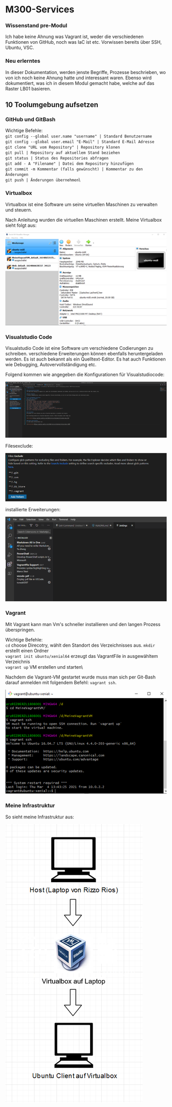 # M300-Services

### Wissenstand pre-Modul
Ich habe keine Ahnung was Vagrant ist, weder die verschiedenen Funktionen von GitHub, noch was IaC ist etc. Vorwissen bereits über SSH, Ubuntu, VSC.

### Neu erlerntes
In dieser Dokumentation, werden jenste Begriffe, Prozesse beschrieben, wo von ich noch keine Ahnung hatte und interessant waren. Ebenso wird dokumentiert, was ich in diesem Modul gemacht habe, welche auf das Raster LB01 basieren.

## 10 Toolumgebung aufsetzen
### GitHub und GitBash
Wichtige Befehle:\
`git config --global user.name "username" | Standard Benutzername`\
`git config --global user.email "E-Mail" | Standard E-Mail Adresse`\
`git clone "URL vom Repository" | Repository klonen`\
`git pull | Repository auf aktuellem Stand beziehen`\
`git status | Status des Repositories abfragen`\
`git add - A "Filename" | Datei dem Repository hinzufügen`\
`git commit -m Kommentar (falls gewünscht) | Kommentar zu den Änderungen`\
`git push | Änderungen übernehmen`\

### Virtualbox
Virtualbox ist eine Software um seine virtuellen Maschinen zu verwalten und steuern.

Nach Anleitung wurden die virtuellen Maschinen erstellt. Meine Virtualbox sieht folgt aus:

![Virtualbox](https://github.com/Rizzo-bot/M300-Services/blob/main/Virtualbox-menu.PNG)

### Visualstudio Code
Visualstudio Code ist eine Software um verschiedene Codierungen zu schreiben. verschiedene Erweiterungen können ebenfalls heruntergeladen werden. Es ist auch bekannt als ein Quelltext-Editor. Es hat auch Funktionen wie Debugging, Autovervollständigung etc.

Folgend kommen wie angegeben die Konfigurationen für Visualstudiocode:

![Visualstudiocode1](https://github.com/Rizzo-bot/M300-Services/blob/main/visualstudiocode-1.PNG)

Filesexclude:

![Visualstudiocode2](https://github.com/Rizzo-bot/M300-Services/blob/main/visualstudiocode-filesexclude.PNG)

installierte Erweiterungen:

![Visualstudiocode3](https://github.com/Rizzo-bot/M300-Services/blob/main/visualstudiocode-installed.PNG)

### Vagrant
Mit Vagrant kann man Vm's schneller installieren und den langen Prozess überspringen.

Wichtige Befehle:\
`cd` choose Direcotry, wählt den Standort des Verzeichnisses aus.
`mkdir` erstellt einen Ordner\
`vagrant init ubuntu/xenial64` erzeugt das VagrantFile in ausgewähltem Verzeichnis\
`vagrant up` VM erstellen und starten\

Nachdem die Vagrant-VM gestartet wurde muss man sich per Git-Bash darauf anmelden mit folgendem Befehl: `vagrant ssh`.

![vagrant-ssh](https://github.com/Rizzo-bot/M300-Services/blob/main/vagrant-ssh.PNG)

### Meine Infrastruktur 
So sieht meine Infrastruktur aus:

![Infrastruktur](https://github.com/Rizzo-bot/M300-Services/blob/main/Infrastruktur.PNG)



